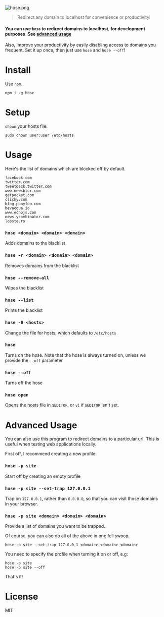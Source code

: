 ![hose.png][1]

> Redirect any domain to localhost for convenience or productivity!

#### You can use `hose` to redirect domains to localhost, for development purposes. See [advanced usage](#advanced-usage)

Also, improve your productivity by easily disabling access to domains you frequent. Set it up once, then just use `hose` and `hose --off`!

# Install

Use `npm`.

```shell
npm i -g hose
```

# Setup

`chown` your hosts file.

```shell
sudo chown user:user /etc/hosts
```

# Usage

Here's the list of domains which are blocked off by default.

```
facebook.com
twitter.com
tweetdeck.twitter.com
www.newsblur.com
getpocket.com
clicky.com
blog.ponyfoo.com
bevacqua.io
www.echojs.com
news.ycombinator.com
lobste.rs
```

### `hose <domain> <domain> <domain>`

Adds domains to the blacklist

### `hose -r <domain> <domain> <domain>`

Removes domains from the blacklist

### `hose --remove-all`

Wipes the blacklist

### `hose --list`

Prints the blacklist

### `hose -H <hosts>`

Change the file for hosts, which defaults to `/etc/hosts`

### `hose`

Turns on the hose. Note that the hose is always turned on, unless we provide the `--off` parameter

### `hose --off`

Turns off the hose

### `hose open`

Opens the hosts file in `$EDITOR`, or `vi` if `$EDITOR` isn't set.

# Advanced Usage

You can also use this program to redirect domains to a particular url. This is useful when testing web applications locally.

First off, I recommend creating a new profile.

### `hose -p site`

Start off by creating an empty profile

### `hose -p site --set-trap 127.0.0.1`

Trap on `127.0.0.1`, rather than `0.0.0.0`, so that you can visit those domains in your browser.

### `hose -p site <domain> <domain> <domain>`

Provide a list of domains you want to be trapped.

Of course, you can also do all of the above in one fell swoop.

```shell
hose -p site --set-trap 127.0.0.1 <domain> <domain> <domain>
```

You need to specify the profile when turning it on or off, e.g:

```shell
hose -p site
hose -p site --off
```

That's it!

# License

MIT

  [1]: http://i.imgur.com/dMPODoQ.png
